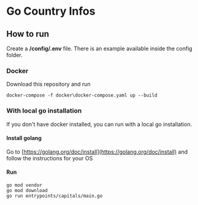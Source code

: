 # Go Country Infos

## How to run
Create a **/config/.env** file. There is an example available inside the config folder.

### Docker
Download this repository and run
````shell
docker-compose -f docker\docker-compose.yaml up --build
````

### With local go installation
If you don't have docker installed, you can run with a local go installation.

#### Install golang
Go to [https://golang.org/doc/install](https://golang.org/doc/install) and follow the instructions for your OS

#### Run
````shell
go mod vendor
go mod download
go run entrypoints/capitals/main.go
````
